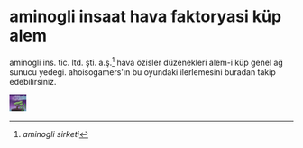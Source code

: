 # aminogli insaat hava faktoryasi küp alem

aminogli ins. tic. ltd. şti. a.ş.[^1] hava özisler düzenekleri alem-i küp genel ağ sunucu yedegi.
ahoisogamers'ın bu oyundaki ilerlemesini buradan takip edebilirsiniz.

<img src="./server-icon.png" width="30px">

[^1]: *aminogli sirketi*
